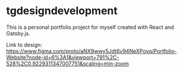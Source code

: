<h1>tgdesigndevelopment</h1>
This is a personal portfolio project for myself created with React and Gatsby.js.

Link to design: https://www.figma.com/proto/aNX9wwy5Jdt6v94NeXPoyq/Portfolio-Website?node-id=6%3A1&viewport=791%2C-528%2C0.9229311347007751&scaling=min-zoom